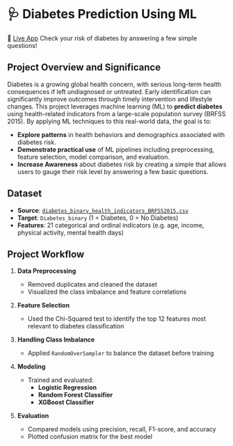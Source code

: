 # 🩺 Diabetes Prediction Using ML

🚀 [Live App](https://check-your-diabetes-risk.streamlit.app/) 
Check your risk of diabetes by answering a few simple questions! 

## Project Overview and Significance 

Diabetes is a growing global health concern, with serious long-term health consequences if left undiagnosed or untreated. Early identification can significantly improve outcomes through timely intervention and lifestyle changes. This project leverages machine learning (ML) to **predict diabetes** using health-related indicators from a large-scale population survey (BRFSS 2015). By applying ML techniques to this real-world data, the goal is to:
- **Explore patterns** in health behaviors and demographics associated with diabetes risk.
- **Demonstrate practical use** of ML pipelines including preprocessing, feature selection, model comparison, and evaluation.
- **Increase Awareness** about diabetes risk by creating a simple that allows users to gauge their risk level by answering a few basic questions. 

## Dataset

- **Source**: [`diabetes_binary_health_indicators_BRFSS2015.csv`](https://www.cdc.gov/brfss/index.html)
- **Target**: `Diabetes_binary` (1 = Diabetes, 0 = No Diabetes)
- **Features**: 21 categorical and ordinal indicators (e.g. age, income, physical activity, mental health days)

## Project Workflow

1. **Data Preprocessing**
   - Removed duplicates and cleaned the dataset
   - Visualized the class imbalance and feature correlations

2. **Feature Selection**
   - Used the Chi-Squared test to identify the top 12 features most relevant to diabetes classification

3. **Handling Class Imbalance**
   - Applied `RandomOverSampler` to balance the dataset before training

4. **Modeling**
   - Trained and evaluated:
     - **Logistic Regression**
     - **Random Forest Classifier**
     - **XGBoost Classifier**

5. **Evaluation**
   - Compared models using precision, recall, F1-score, and accuracy
   - Plotted confusion matrix for the best model
